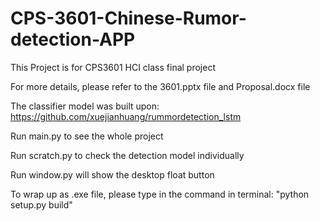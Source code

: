 # CPS-3601-Chinese-Rumor-detection-APP

This Project is for CPS3601 HCI class final project

For more details, please refer to the 3601.pptx file and Proposal.docx file

The classifier model was built upon: https://github.com/xuejianhuang/rummordetection_lstm

Run main.py to see the whole project

Run scratch.py to check the detection model individually

Run window.py will show the desktop float button

To wrap up as .exe file, please type in the command in terminal: "python setup.py build"
